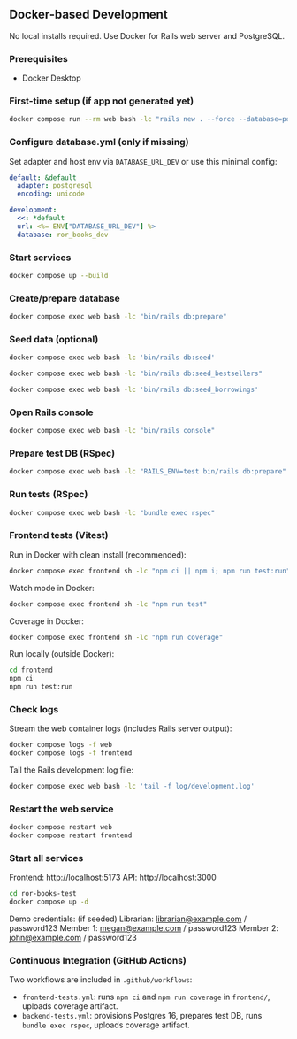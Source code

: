 ## Docker-based Development

No local installs required. Use Docker for Rails web server and PostgreSQL.

### Prerequisites
- Docker Desktop

### First-time setup (if app not generated yet)
```bash
docker compose run --rm web bash -lc "rails new . --force --database=postgresql && bundle install"
```

### Configure database.yml (only if missing)
Set adapter and host env via `DATABASE_URL_DEV` or use this minimal config:
```yaml
default: &default
  adapter: postgresql
  encoding: unicode

development:
  <<: *default
  url: <%= ENV["DATABASE_URL_DEV"] %>
  database: ror_books_dev
```

### Start services
```bash
docker compose up --build
```

### Create/prepare database
```bash
docker compose exec web bash -lc "bin/rails db:prepare"
```

### Seed data (optional)
```bash
docker compose exec web bash -lc 'bin/rails db:seed'

docker compose exec web bash -lc "bin/rails db:seed_bestsellers"

docker compose exec web bash -lc 'bin/rails db:seed_borrowings'
```

### Open Rails console
```bash
docker compose exec web bash -lc "bin/rails console"
```

### Prepare test DB (RSpec)
```bash
docker compose exec web bash -lc "RAILS_ENV=test bin/rails db:prepare"
```

### Run tests (RSpec)
```bash
docker compose exec web bash -lc "bundle exec rspec"
```

### Frontend tests (Vitest)

Run in Docker with clean install (recommended):
```bash
docker compose exec frontend sh -lc "npm ci || npm i; npm run test:run"
```

Watch mode in Docker:
```bash
docker compose exec frontend sh -lc "npm run test"
```

Coverage in Docker:
```bash
docker compose exec frontend sh -lc "npm run coverage"
```

Run locally (outside Docker):
```bash
cd frontend
npm ci
npm run test:run
```

### Check logs
Stream the web container logs (includes Rails server output):
```bash
docker compose logs -f web
docker compose logs -f frontend
```

Tail the Rails development log file:
```bash
docker compose exec web bash -lc 'tail -f log/development.log'
```

### Restart the web service
```bash
docker compose restart web
docker compose restart frontend
```

### Start all services

Frontend: http://localhost:5173
API: http://localhost:3000


```bash
cd ror-books-test
docker compose up -d
```
Demo credentials: (if seeded)
Librarian: librarian@example.com / password123
Member 1: megan@example.com / password123
Member 2: john@example.com / password123


### Continuous Integration (GitHub Actions)

Two workflows are included in `.github/workflows`:
- `frontend-tests.yml`: runs `npm ci` and `npm run coverage` in `frontend/`, uploads coverage artifact.
- `backend-tests.yml`: provisions Postgres 16, prepares test DB, runs `bundle exec rspec`, uploads coverage artifact.


